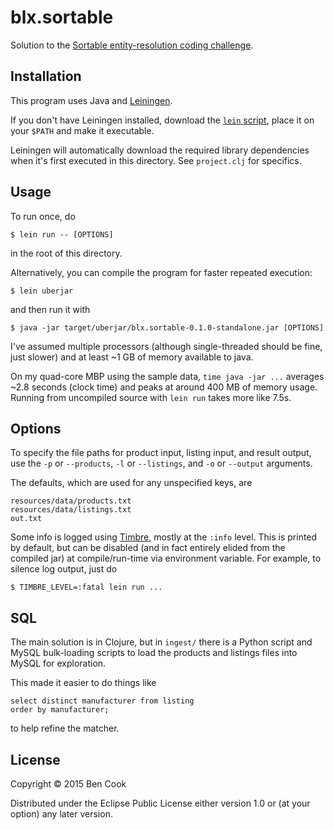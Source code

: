 # blx.sortable

Solution to the [Sortable entity-resolution coding challenge](http://sortable.com/challenge/).

## Installation

This program uses Java and [Leiningen][lein].

If you don't have Leiningen installed, download the [`lein` script][lein-install],
place it on your `$PATH` and make it executable.

Leiningen will automatically download the required library dependencies when it's
first executed in this directory. See `project.clj` for specifics.

[lein]: https://github.com/technomancy/leiningen
[lein-install]: https://raw.githubusercontent.com/technomancy/leiningen/stable/bin/lein

## Usage

To run once, do

    $ lein run -- [OPTIONS]

in the root of this directory.

Alternatively, you can compile the program for faster repeated execution:

    $ lein uberjar

and then run it with

    $ java -jar target/uberjar/blx.sortable-0.1.0-standalone.jar [OPTIONS]

I've assumed multiple processors (although single-threaded should be fine, just
slower) and at least ~1 GB of memory available to java.

On my quad-core MBP using the sample data, `time java -jar ...` averages
~2.8 seconds (clock time) and peaks at around 400 MB of memory usage.
Running from uncompiled source with `lein run` takes more like 7.5s.

## Options

To specify the file paths for product input, listing input, and result output,
use the `-p` or `--products`, `-l` or `--listings`, and `-o` or `--output`
arguments.

The defaults, which are used for any unspecified keys, are

    resources/data/products.txt
    resources/data/listings.txt
    out.txt

Some info is logged using [Timbre][], mostly at the `:info` level. This is printed
by default, but can be disabled (and in fact entirely elided from the compiled jar)
at compile/run-time via environment variable. For example, to silence log output,
just do

    $ TIMBRE_LEVEL=:fatal lein run ...

[Timbre]: https://github.com/ptaoussanis/timbre

## SQL

The main solution is in Clojure, but in `ingest/` there is a Python script and 
MySQL bulk-loading scripts to load the products and listings files into MySQL
for exploration.

This made it easier to do things like

    select distinct manufacturer from listing
    order by manufacturer;

to help refine the matcher.

## License

Copyright © 2015 Ben Cook

Distributed under the Eclipse Public License either version 1.0 or (at
your option) any later version.

